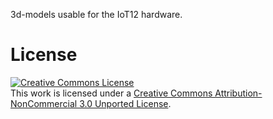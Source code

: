 3d-models usable for the IoT12 hardware.

<script src="https://embed.github.com/view/3d/atoomnetmarc/IoT12-3d/main/Knob1/Knob1-lowres.stl"></script>

# License

<a rel="license" href="http://creativecommons.org/licenses/by-nc/3.0/"><img alt="Creative Commons License" style="border-width:0" src="https://i.creativecommons.org/l/by-nc/3.0/88x31.png" /></a><br />This work is licensed under a <a rel="license" href="http://creativecommons.org/licenses/by-nc/3.0/">Creative Commons Attribution-NonCommercial 3.0 Unported License</a>.